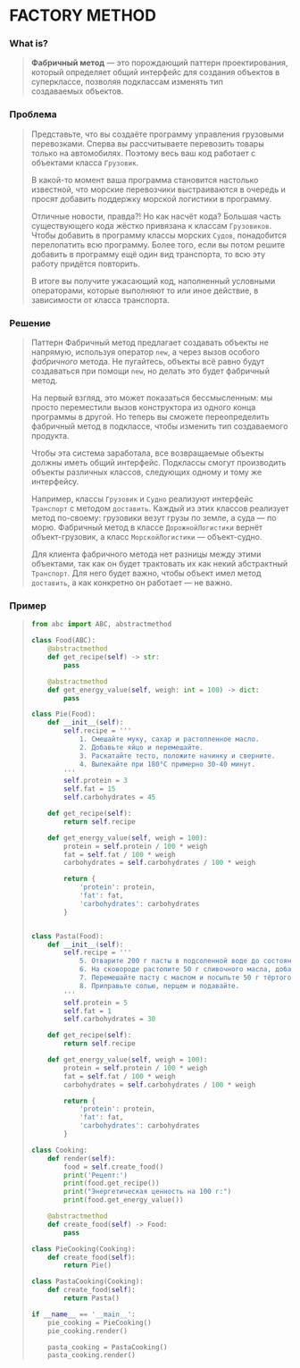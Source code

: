 # FACTORY METHOD

### What is?
> **Фабричный метод** — это порождающий паттерн проектирования, который определяет общий интерфейс для создания объектов в суперклассе, позволяя подклассам изменять тип создаваемых объектов.

### Проблема
> Представьте, что вы создаёте программу управления грузовыми перевозками. Сперва вы рассчитываете перевозить товары только на автомобилях. Поэтому весь ваш код работает с объектами класса `Грузовик`.
>
> В какой-то момент ваша программа становится настолько известной, что морские перевозчики выстраиваются в очередь и просят добавить поддержку морской логистики в программу.
>
> Отличные новости, правда?! Но как насчёт кода? Большая часть существующего кода жёстко привязана к классам `Грузовиков`. Чтобы добавить в программу классы морских `Судов`, понадобится перелопатить всю программу. Более того, если вы потом решите добавить в программу ещё один вид транспорта, то всю эту работу придётся повторить.
>
> В итоге вы получите ужасающий код, наполненный условными операторами, которые выполняют то или иное действие, в зависимости от класса транспорта.

### Решение
> Паттерн Фабричный метод предлагает создавать объекты не напрямую, используя оператор `new`, а через вызов особого _фабричного_ метода. Не пугайтесь, объекты всё равно будут создаваться при помощи `new`, но делать это будет фабричный метод.
>
> На первый взгляд, это может показаться бессмысленным: мы просто переместили вызов конструктора из одного конца программы в другой. Но теперь вы сможете переопределить фабричный метод в подклассе, чтобы изменить тип создаваемого продукта.
>
> Чтобы эта система заработала, все возвращаемые объекты должны иметь общий интерфейс. Подклассы смогут производить объекты различных классов, следующих одному и тому же интерфейсу.
>
> Например, классы `Грузовик` и `Судно` реализуют интерфейс `Транспорт` с методом `доставить`. Каждый из этих классов реализует метод по-своему: грузовики везут грузы по земле, а суда — по морю. Фабричный метод в классе `ДорожнойЛогистики` вернёт объект-грузовик, а класс `МорскойЛогистики` — объект-судно.
>
> Для клиента фабричного метода нет разницы между этими объектами, так как он будет трактовать их как некий абстрактный `Транспорт`. Для него будет важно, чтобы объект имел метод `доставить`, а как конкретно он работает — не важно.

### Пример
> ```python
> from abc import ABC, abstractmethod
>
> class Food(ABC):
>     @abstractmethod
>     def get_recipe(self) -> str:
>         pass
>
>     @abstractmethod
>     def get_energy_value(self, weigh: int = 100) -> dict:
>         pass
>
> class Pie(Food):
>     def __init__(self):
>         self.recipe = '''
>             1. Смешайте муку, сахар и растопленное масло.
>             2. Добавьте яйцо и перемешайте.
>             3. Раскатайте тесто, положите начинку и сверните.
>             4. Выпекайте при 180°C примерно 30-40 минут.
>         '''
>         self.protein = 3
>         self.fat = 15
>         self.carbohydrates = 45
>
>     def get_recipe(self):
>         return self.recipe
>
>     def get_energy_value(self, weigh = 100):
>         protein = self.protein / 100 * weigh
>         fat = self.fat / 100 * weigh
>         carbohydrates = self.carbohydrates / 100 * weigh
>
>         return {
>             'protein': protein,
>             'fat': fat,
>             'carbohydrates': carbohydrates
>         }
>
>
> class Pasta(Food):
>     def __init__(self):
>         self.recipe = '''
>             5. Отварите 200 г пасты в подсоленной воде до состояния аль денте.
>             6. На сковороде растопите 50 г сливочного масла, добавьте немного воды от варки пасты.
>             7. Перемешайте пасту с маслом и посыпьте 50 г тёртого сыра (например, пармезана).
>             8. Приправьте солью, перцем и подавайте.
>         '''
>         self.protein = 5
>         self.fat = 1
>         self.carbohydrates = 30
>
>     def get_recipe(self):
>         return self.recipe
>
>     def get_energy_value(self, weigh = 100):
>         protein = self.protein / 100 * weigh
>         fat = self.fat / 100 * weigh
>         carbohydrates = self.carbohydrates / 100 * weigh
>
>         return {
>             'protein': protein,
>             'fat': fat,
>             'carbohydrates': carbohydrates
>         }
>
> class Cooking:
>     def render(self):
>         food = self.create_food()
>         print('Рецепт:')
>         print(food.get_recipe())
>         print("Энергетическая ценность на 100 г:")
>         print(food.get_energy_value())
>
>     @abstractmethod
>     def create_food(self) -> Food:
>         pass
>
> class PieCooking(Cooking):
>     def create_food(self):
>         return Pie()
>
> class PastaCooking(Cooking):
>     def create_food(self):
>         return Pasta()
>
> if __name__ == '__main__':
>     pie_cooking = PieCooking()
>     pie_cooking.render()
>
>     pasta_cooking = PastaCooking()
>     pasta_cooking.render()
>
> ```
